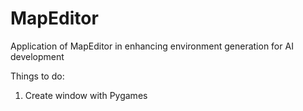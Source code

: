 # MapEditor
Application of MapEditor in enhancing environment generation for AI development

Things to do:
1. Create window with Pygames
